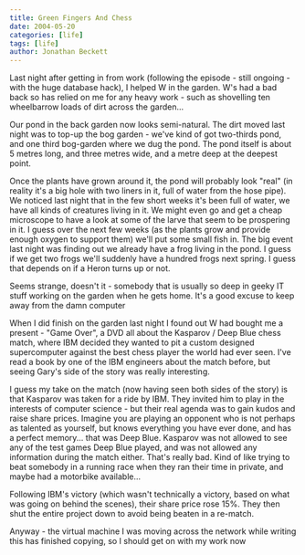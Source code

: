```yaml
---
title: Green Fingers And Chess
date: 2004-05-20
categories: [life]
tags: [life]
author: Jonathan Beckett
---
```


Last night after getting in from work (following the episode - still ongoing - with the huge database hack), I helped W in the garden. W's had a bad back so has relied on me for any heavy work - such as shovelling ten wheelbarrow loads of dirt across the garden...

Our pond in the back garden now looks semi-natural. The dirt moved last night was to top-up the bog garden - we've kind of got two-thirds pond, and one third bog-garden where we dug the pond. The pond itself is about 5 metres long, and three metres wide, and a metre deep at the deepest point.

Once the plants have grown around it, the pond will probably look "real" (in reality it's a big hole with two liners in it, full of water from the hose pipe). We noticed last night that in the few short weeks it's been full of water, we have all kinds of creatures living in it. We might even go and get a cheap microscope to have a look at some of the larve that seem to be prospering in it. I guess over the next few weeks (as the plants grow and provide enough oxygen to support them) we'll put some small fish in. The big event last night was finding out we already have a frog living in the pond. I guess if we get two frogs we'll suddenly have a hundred frogs next spring. I guess that depends on if a Heron turns up or not.

Seems strange, doesn't it - somebody that is usually so deep in geeky IT stuff working on the garden when he gets home. It's a good excuse to keep away from the damn computer 

When I did finish on the garden last night I found out W had bought me a present - "Game Over", a DVD all about the Kasparov / Deep Blue chess match, where IBM decided they wanted to pit a custom designed supercomputer against the best chess player the world had ever seen. I've read a book by one of the IBM engineers about the match before, but seeing Gary's side of the story was really interesting.

I guess my take on the match (now having seen both sides of the story) is that Kasparov was taken for a ride by IBM. They invited him to play in the interests of computer science - but their real agenda was to gain kudos and raise share prices. Imagine you are playing an opponent who is not perhaps as talented as yourself, but knows everything you have ever done, and has a perfect memory... that was Deep Blue. Kasparov was not allowed to see any of the test games Deep Blue played, and was not allowed any information during the match either. That's really bad. Kind of like trying to beat somebody in a running race when they ran their time in private, and maybe had a motorbike available...

Following IBM's victory (which wasn't technically a victory, based on what was going on behind the scenes), their share price rose 15%. They then shut the entire project down to avoid being beaten in a re-match.

Anyway - the virtual machine I was moving across the network while writing this has finished copying, so I should get on with my work now 